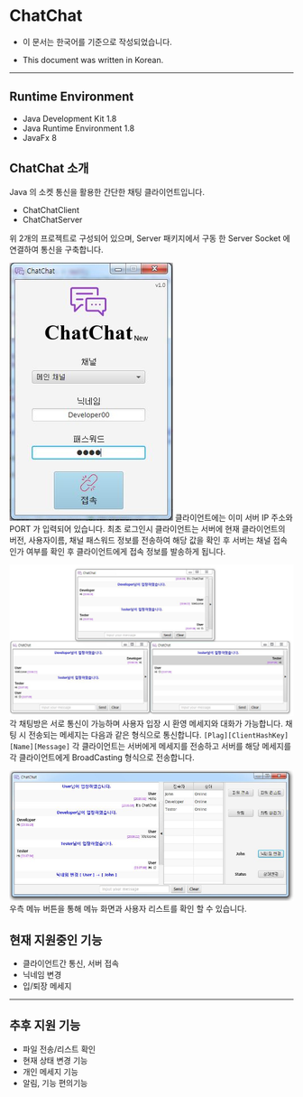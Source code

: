 # ChatChat #
* 이 문서는 한국어를 기준으로 작성되었습니다.
 - This document was written in Korean.
---

## Runtime Environment ##
* Java Development Kit 1.8
* Java Runtime Environment 1.8
* JavaFx 8

## ChatChat 소개 ##
Java 의 소켓 통신을 활용한 간단한 채팅 클라이언트입니다.
 - ChatChatClient
 - ChatChatServer

위 2개의 프로젝트로 구성되어 있으며, Server 패키지에서 구동 한 Server Socket 에 연결하여 통신을 구축합니다.

![로그인화면이미지](./ChatChat/readmeImage/eximage01.JPG)
클라이언트에는 이미 서버 IP 주소와 PORT 가 입력되어 있습니다.
최초 로그인시 클라이언트는 서버에 현재 클라이언트의 버전, 사용자이름, 채널 패스워드 정보를 전송하여 해당 값을 확인 후 서버는 채널 접속 인가 여부를 확인 후 클라이언트에게 접속 정보를 발송하게 됩니다.


![대화창이미지](./ChatChat/readmeImage/eximage02.JPG)
각 채팅방은 서로 통신이 가능하며 사용자 입장 시 환영 메세지와 대화가 가능합니다.
채팅 시 전송되는 메세지는 다음과 같은 형식으로 통신합니다.
`[Plag][ClientHashKey][Name][Message]`
각 클라이언트는 서버에게 메세지를 전송하고 서버를 해당 메세지를 각 클라이언트에게 BroadCasting 형식으로 전송합니다.


![대화창이미지](./ChatChat/readmeImage/eximage03.JPG)
우측 메뉴 버튼을 통해 메뉴 화면과 사용자 리스트를 확인 할 수 있습니다.

## 현재 지원중인 기능 ##
 * 클라이언트간 통신, 서버 접속
 * 닉네임 변경
 * 입/퇴장 메세지

---
## 추후 지원 기능 ##
 * 파일 전송/리스트 확인
 * 현재 상태 변경 기능
 * 개인 메세지 기능
 * 알림, 기능 편의기능
